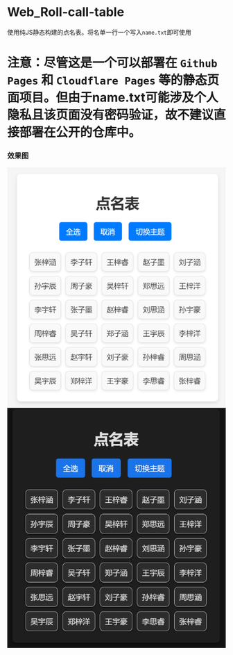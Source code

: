 # Web_Roll-call-table
使用纯JS静态构建的点名表。将名单一行一个写入`name.txt`即可使用

# 注意：尽管这是一个可以部署在 `Github Pages` 和 `Cloudflare Pages` 等的静态页面项目。但由于**name.txt**可能涉及个人隐私且该页面没有密码验证，故不建议直接部署在公开的仓库中。

### 效果图
![白色效果图](img/demo_w.png)
![黑色效果图](img/demo_d.png)
